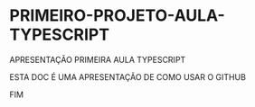# PRIMEIRO-PROJETO-AULA-TYPESCRIPT
APRESENTAÇÃO PRIMEIRA AULA TYPESCRIPT

ESTA DOC É UMA APRESENTAÇÃO DE COMO USAR O GITHUB

FIM
